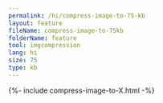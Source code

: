 ```yaml
---
permalink: /hi/compress-image-to-75-kb
layout: feature
fileName: compress-image-to-75kb
folderName: feature
tool: imgcompression
lang: hi
size: 75
type: kb
---
```


{%- include compress-image-to-X.html -%}
